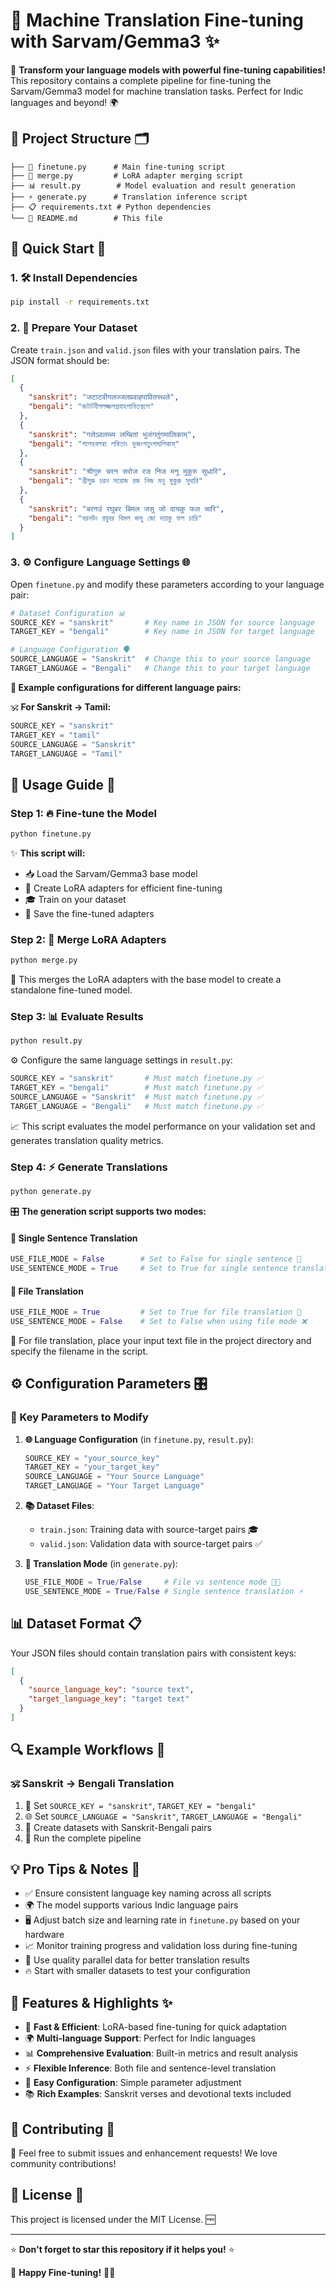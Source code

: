 # 🌟 Machine Translation Fine-tuning with Sarvam/Gemma3 ✨

🚀 **Transform your language models with powerful fine-tuning capabilities!** This repository contains a complete pipeline for fine-tuning the Sarvam/Gemma3 model for machine translation tasks. Perfect for Indic languages and beyond! 🌍

## 📁 Project Structure 🗂️

```
├── 🔧 finetune.py      # Main fine-tuning script
├── 🔗 merge.py         # LoRA adapter merging script
├── 📊 result.py        # Model evaluation and result generation
├── ⚡ generate.py      # Translation inference script
├── 📋 requirements.txt # Python dependencies
└── 📖 README.md        # This file
```

## 🚀 Quick Start 🏁

### 1. 🛠️ Install Dependencies

```bash
pip install -r requirements.txt
```

### 2. 📝 Prepare Your Dataset 

Create `train.json` and `valid.json` files with your translation pairs. The JSON format should be:

```json
[
  {
    "sanskrit": "जटाटवीगलज्जलप्रवाहपावितस्थले",
    "bengali": "জটাটবীগলজ্জলপ্রবাহপাবিতস্থলে"
  },
  {
    "sanskrit": "गलेऽवलम्ब्य लम्बितां भुजंगतुंगमालिकाम्",
    "bengali": "গলেঽবলম্ব্য লম্বিতাং ভুজংগতুংগমালিকাম্"
  },
  {
    "sanskrit": "श्रीगुरु चरन सरोज रज निज मनु मुकुरु सुधारि",
    "bengali": "শ্রীগুরু চরন সরোজ রজ নিজ মনু মুকুরু সুধারি"
  },
  {
    "sanskrit": "बरनउं रघुबर बिमल जसु जो दायकु फल चारि",
    "bengali": "বরনউং রঘুবর বিমল জসু জো দায়কু ফল চারি"
  }
]
```

### 3. ⚙️ Configure Language Settings 🌐

Open `finetune.py` and modify these parameters according to your language pair:

```python
# Dataset Configuration 📊
SOURCE_KEY = "sanskrit"       # Key name in JSON for source language 
TARGET_KEY = "bengali"        # Key name in JSON for target language

# Language Configuration 🗣️
SOURCE_LANGUAGE = "Sanskrit"  # Change this to your source language
TARGET_LANGUAGE = "Bengali"   # Change this to your target language
```

**🎯 Example configurations for different language pairs:**

🕉️ **For Sanskrit → Tamil:**
```python
SOURCE_KEY = "sanskrit"
TARGET_KEY = "tamil"
SOURCE_LANGUAGE = "Sanskrit"
TARGET_LANGUAGE = "Tamil"
```

## 🎯 Usage Guide 💫

### Step 1: 🔥 Fine-tune the Model

```bash
python finetune.py
```

✨ **This script will:**
- 📥 Load the Sarvam/Gemma3 base model
- 🔧 Create LoRA adapters for efficient fine-tuning
- 🎓 Train on your dataset
- 💾 Save the fine-tuned adapters

### Step 2: 🔗 Merge LoRA Adapters

```bash
python merge.py
```

🎉 This merges the LoRA adapters with the base model to create a standalone fine-tuned model.

### Step 3: 📊 Evaluate Results

```bash
python result.py
```

⚙️ Configure the same language settings in `result.py`:
```python
SOURCE_KEY = "sanskrit"       # Must match finetune.py ✅
TARGET_KEY = "bengali"        # Must match finetune.py ✅
SOURCE_LANGUAGE = "Sanskrit"  # Must match finetune.py ✅
TARGET_LANGUAGE = "Bengali"   # Must match finetune.py ✅
```

📈 This script evaluates the model performance on your validation set and generates translation quality metrics.

### Step 4: ⚡ Generate Translations

```bash
python generate.py
```

🎛️ **The generation script supports two modes:**

#### 💬 Single Sentence Translation
```python
USE_FILE_MODE = False        # Set to False for single sentence 🔄
USE_SENTENCE_MODE = True     # Set to True for single sentence translation ✅
```

#### 📄 File Translation
```python
USE_FILE_MODE = True         # Set to True for file translation 📁
USE_SENTENCE_MODE = False    # Set to False when using file mode ❌
```

📂 For file translation, place your input text file in the project directory and specify the filename in the script.

## ⚙️ Configuration Parameters 🎛️

### 🔑 Key Parameters to Modify

1. **🌐 Language Configuration** (in `finetune.py`, `result.py`):
   ```python
   SOURCE_KEY = "your_source_key"
   TARGET_KEY = "your_target_key"
   SOURCE_LANGUAGE = "Your Source Language"
   TARGET_LANGUAGE = "Your Target Language"
   ```

2. **📚 Dataset Files**:
   - `train.json`: Training data with source-target pairs 🎓
   - `valid.json`: Validation data with source-target pairs ✅

3. **🎯 Translation Mode** (in `generate.py`):
   ```python
   USE_FILE_MODE = True/False     # File vs sentence mode 📁💬
   USE_SENTENCE_MODE = True/False # Single sentence translation ⚡
   ```

## 📊 Dataset Format 📋

Your JSON files should contain translation pairs with consistent keys:

```json
[
  {
    "source_language_key": "source text",
    "target_language_key": "target text"
  }
]
```

## 🔍 Example Workflows 🎯

### 🕉️ Sanskrit → Bengali Translation
1. 🔧 Set `SOURCE_KEY = "sanskrit"`, `TARGET_KEY = "bengali"`
2. 🌐 Set `SOURCE_LANGUAGE = "Sanskrit"`, `TARGET_LANGUAGE = "Bengali"`
3. 📝 Create datasets with Sanskrit-Bengali pairs
4. 🚀 Run the complete pipeline


## 💡 Pro Tips & Notes 📝

- ✅ Ensure consistent language key naming across all scripts
- 🌍 The model supports various Indic language pairs
- 🖥️ Adjust batch size and learning rate in `finetune.py` based on your hardware
- 📈 Monitor training progress and validation loss during fine-tuning
- 🎯 Use quality parallel data for better translation results
- 🔥 Start with smaller datasets to test your configuration

## 🎨 Features & Highlights ✨

- 🚀 **Fast & Efficient**: LoRA-based fine-tuning for quick adaptation
- 🌍 **Multi-language Support**: Perfect for Indic languages
- 📊 **Comprehensive Evaluation**: Built-in metrics and result analysis
- ⚡ **Flexible Inference**: Both file and sentence-level translation
- 🎯 **Easy Configuration**: Simple parameter adjustment
- 📚 **Rich Examples**: Sanskrit verses and devotional texts included

## 🤝 Contributing 💪

🎉 Feel free to submit issues and enhancement requests! We love community contributions! 

## 📄 License 📜

This project is licensed under the MIT License. 🆓

---

⭐ **Don't forget to star this repository if it helps you!** ⭐

🙏 **Happy Fine-tuning!** 🚀✨
